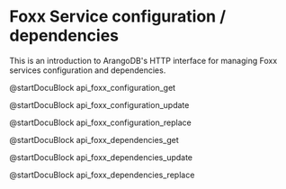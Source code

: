 Foxx Service configuration / dependencies
=========================================

This is an introduction to ArangoDB's HTTP interface for managing Foxx services configuration and dependencies.

@startDocuBlock api_foxx_configuration_get

@startDocuBlock api_foxx_configuration_update

@startDocuBlock api_foxx_configuration_replace

@startDocuBlock api_foxx_dependencies_get

@startDocuBlock api_foxx_dependencies_update

@startDocuBlock api_foxx_dependencies_replace
